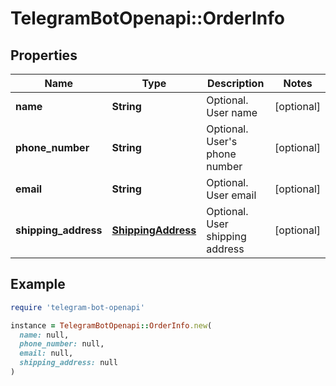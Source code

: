 # TelegramBotOpenapi::OrderInfo

## Properties

| Name | Type | Description | Notes |
| ---- | ---- | ----------- | ----- |
| **name** | **String** | Optional. User name | [optional] |
| **phone_number** | **String** | Optional. User&#39;s phone number | [optional] |
| **email** | **String** | Optional. User email | [optional] |
| **shipping_address** | [**ShippingAddress**](ShippingAddress.md) | Optional. User shipping address | [optional] |

## Example

```ruby
require 'telegram-bot-openapi'

instance = TelegramBotOpenapi::OrderInfo.new(
  name: null,
  phone_number: null,
  email: null,
  shipping_address: null
)
```

